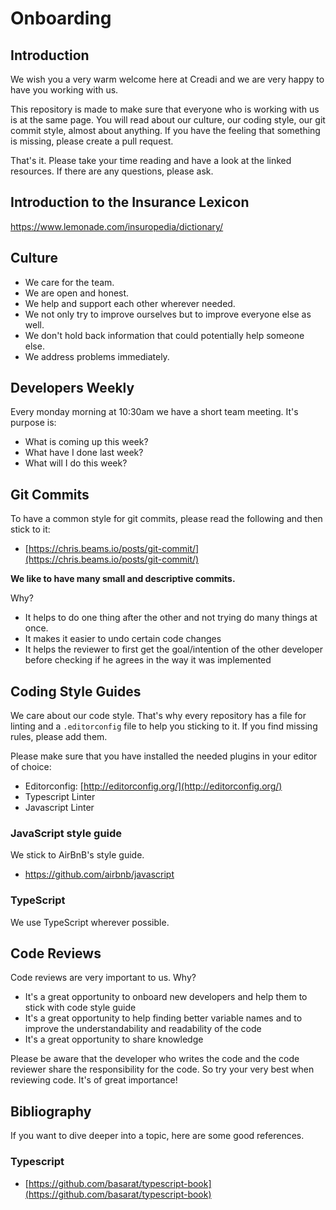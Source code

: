 # Onboarding

## Introduction
We wish you a very warm welcome here at Creadi and we are very happy to have you working with us.

This repository is made to make sure that everyone who is working with us is at the same page.
You will read about our culture, our coding style, our git commit style, almost about anything.
If you have the feeling that something is missing, please create a pull request.

That's it. Please take your time reading and have a look at the linked resources. If there are any questions, please ask.

## Introduction to the Insurance Lexicon
https://www.lemonade.com/insuropedia/dictionary/

## Culture
- We care for the team.
- We are open and honest.
- We help and support each other wherever needed.
- We not only try to improve ourselves but to improve everyone else as well.
- We don't hold back information that could potentially help someone else.
- We address problems immediately.

## Developers Weekly
Every monday morning at 10:30am we have a short team meeting. It's purpose is:
- What is coming up this week?
- What have I done last week?
- What will I do this week?

## Git Commits
To have a common style for git commits, please read the following and then stick to it:
- [https://chris.beams.io/posts/git-commit/](https://chris.beams.io/posts/git-commit/)

__We like to have many small and descriptive commits.__

Why?

- It helps to do one thing after the other and not trying do many things at once.
- It makes it easier to undo certain code changes
- It helps the reviewer to first get the goal/intention of the other developer before checking if he agrees in the way it was implemented

## Coding Style Guides
We care about our code style. That's why every repository has a file for linting and a `.editorconfig` file to help you sticking to it. If you find missing rules, please add them.

Please make sure that you have installed the needed plugins in your editor of choice:
- Editorconfig: [http://editorconfig.org/](http://editorconfig.org/)
- Typescript Linter
- Javascript Linter

### JavaScript style guide
We stick to AirBnB's style guide.

- https://github.com/airbnb/javascript

### TypeScript
We use TypeScript wherever possible.

## Code Reviews
Code reviews are very important to us. Why?

- It's a great opportunity to onboard new developers and help them to stick with code style guide
- It's a great opportunity to help finding better variable names and to improve the understandability and readability of the code
- It's a great opportunity to share knowledge

Please be aware that the developer who writes the code and the code reviewer share the responsibility for the code. So try your very best when reviewing code. It's of great importance!


## Bibliography

If you want to dive deeper into a topic, here are some good references.

### Typescript
- [https://github.com/basarat/typescript-book](https://github.com/basarat/typescript-book)
